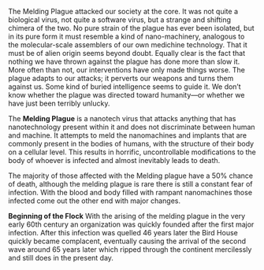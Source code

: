 The Melding Plague attacked our society at the core. It was not quite a biological virus, not quite a software virus, but a strange and shifting chimera of the two. No pure strain of the plague has ever been isolated, but in its pure form it must resemble a kind of nano-machinery, analogous to the molecular-scale assemblers of our own medichine technology. That it must be of alien origin seems beyond doubt. Equally clear is the fact that nothing we have thrown against the plague has done more than slow it. More often than not, our interventions have only made things worse. The plague adapts to our attacks; it perverts our weapons and turns them against us. Some kind of buried intelligence seems to guide it. We don’t know whether the plague was directed toward humanity—or whether we have just been terribly unlucky.

The **Melding Plague** is a nanotech virus that attacks anything that has nanotechnology present within it and does not discriminate between human and machine. It attempts to meld the nanomachines and implants that are commonly present in the bodies of humans, with the structure of their body on a cellular level. This results in horrific, uncontrollable modifications to the body of whoever is infected and almost inevitably leads to death.

The majority of those affected with the Melding plague have a 50% chance of death, although the melding plague is rare there is still a constant fear of infection. With the blood and body filled with rampant nanomachines those infected come out the other end with major changes.

**Beginning of the Flock**
With the arising of the melding plague in the very early 60th century an organization was quickly founded after the first major infection. After this infection was quelled 46 years later the Bird House quickly became complacent, eventually causing the arrival of the second wave around 65 years later which ripped through the continent mercilessly and still does in the present day.

